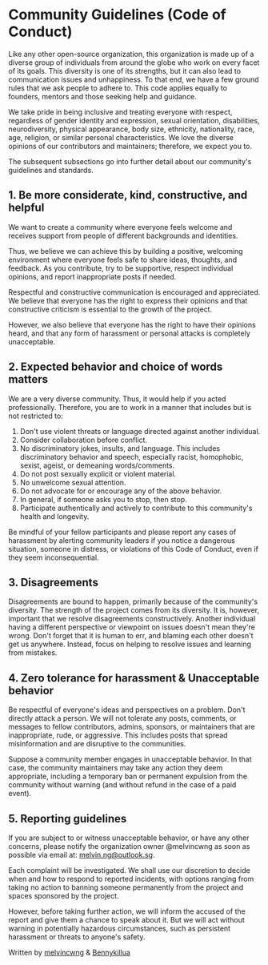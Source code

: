 # Community Guidelines (Code of Conduct)

Like any other open-source organization, this organization is made up of a diverse group of individuals from around the globe who work on every facet of its goals. This diversity is one of its strengths, but it can also lead to communication issues and unhappiness. To that end, we have a few ground rules that we ask people to adhere to. This code applies equally to founders, mentors and those seeking help and guidance.

We take pride in being inclusive and treating everyone with respect,
regardless of gender identity and expression, sexual orientation, disabilities, neurodiversity, physical appearance, body size, ethnicity, nationality, race, age, religion, or similar personal characteristics.
We love the diverse opinions of our contributors and maintainers; therefore, we expect you to.

The subsequent subsections go into further detail about our community's guidelines and standards.

## 1. Be more considerate, kind, constructive, and helpful

We want to create a community where everyone feels welcome and receives support from people of different backgrounds and identities.

Thus, we believe we can achieve this by building a positive, welcoming environment where everyone feels safe to share ideas, thoughts, and feedback.
As you contribute, try to be supportive, respect individual opinions, and report inappropriate posts if needed.

Respectful and constructive communication is encouraged and appreciated. We believe that everyone has the right to express their opinions and that constructive criticism is essential to the growth of the project.

However, we also believe that everyone has the right to have their opinions heard, and that any form of harassment or personal attacks is completely unacceptable.

## 2. Expected behavior and choice of words matters

We are a very diverse community. Thus, it would help if you acted professionally.
Therefore, you are to work in a manner that includes but is not restricted to:

1. Don't use violent threats or language directed against another individual.
2. Consider collaboration before conflict.
3. No discriminatory jokes, insults, and language. This includes discriminatory behavior and speech, especially racist, homophobic, sexist, ageist, or demeaning words/comments.
4. Do not post sexually explicit or violent material.
5. No unwelcome sexual attention.
6. Do not advocate for or encourage any of the above behavior.
7. In general, if someone asks you to stop, then stop.
8. Participate authentically and actively to contribute to this community's health and longevity.

Be mindful of your fellow participants and please report any cases of harassment by alerting community leaders if you notice a dangerous situation, someone in distress, or violations of this Code of Conduct, even if they seem inconsequential.

## 3. Disagreements

Disagreements are bound to happen, primarily because of the community's diversity. The strength of the project comes from its diversity. It is, however, important that we resolve disagreements constructively. Another individual having a different perspective or viewpoint on issues doesn't mean they're wrong. Don't forget that it is human to err, and blaming each other doesn't get us anywhere. Instead, focus on helping to resolve issues and learning from mistakes.

## 4. Zero tolerance for harassment & Unacceptable behavior

Be respectful of everyone's ideas and perspectives on a problem. Don't directly attack a person. We will not tolerate any posts, comments, or messages to fellow contributors, admins, sponsors, or maintainers that are inappropriate, rude, or aggressive. This includes posts that spread misinformation and are disruptive to the communities.

Suppose a community member engages in unacceptable behavior. In that case, the community maintainers may take any action they deem appropriate, including a temporary ban or permanent expulsion from the community without warning (and without refund in the case of a paid event).

## 5. Reporting guidelines

If you are subject to or witness unacceptable behavior, or have any other concerns, please notify the organization owner @melvincwng as soon as possible via email at: melvin.ng@outlook.sg.

Each complaint will be investigated. We shall use our discretion to decide when and how to respond to reported incidents, with options ranging from taking no action to banning someone permanently from the project and spaces sponsored by the project.

However, before taking further action, we will inform the accused of the report and give them a chance to speak about it. But we will act without warning in potentially hazardous circumstances, such as persistent harassment or threats to anyone's safety.

Written by [melvincwng](https://github.com/melvincwng) & [Bennykillua](https://github.com/Bennykillua)
